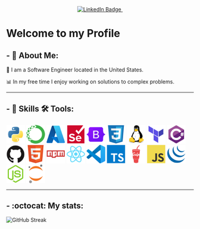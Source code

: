 <div id="badges" align="center">
  <a href="https://www.linkedin.com/in/dantesellers">
    <img src="https://img.shields.io/badge/LinkedIn-blue?style=for-the-badge&logo=linkedin&logoColor=white" alt="LinkedIn Badge"/>
    <img src="https://komarev.com/ghpvc/?username=dantesellers&style=flat-square&color=blue" alt="" height="28.5"/>
  </a>
</div>

# Welcome to my Profile


## - :blue_book: About Me:
🚀 I am a Software Engineer located in the United States. 

📊 In my free time I enjoy working on solutions to complex problems.

---

## - 🦾 Skills 🛠️ Tools:
### 
<div>
<img src="https://github.com/DanteSellers/images/blob/main/python.svg" width=50>  
<img src="https://github.com/devicons/devicon/blob/master/icons/anaconda/anaconda-original.svg" width=50>  
<img src="https://github.com/DanteSellers/images/blob/main/azure.svg" width=50> 
<img src="https://github.com/devicons/devicon/blob/master/icons/selenium/selenium-original.svg" width=50> 
<img src="https://github.com/devicons/devicon/blob/master/icons/bootstrap/bootstrap-original.svg" width=50> 
<img src="https://github.com/devicons/devicon/blob/master/icons/css3/css3-original.svg" width=50> 
<img src="https://github.com/DanteSellers/images/blob/main/linux.svg" width=50> 
<img src="https://github.com/DanteSellers/images/blob/main/terraform.svg" width=50>
<img src="https://github.com/devicons/devicon/blob/master/icons/csharp/csharp-original.svg" width=50>
<img src="https://github.com/devicons/devicon/blob/master/icons/github/github-original.svg" width=50>
<img src="https://github.com/devicons/devicon/blob/master/icons/html5/html5-original.svg" width=50>
<img src="https://github.com/devicons/devicon/blob/master/icons/npm/npm-original-wordmark.svg" width=50>
<img src="https://github.com/devicons/devicon/blob/master/icons/react/react-original.svg" width=50>
<img src="https://github.com/devicons/devicon/blob/master/icons/vscode/vscode-original.svg" width=50>
<img src="https://github.com/devicons/devicon/blob/master/icons/typescript/typescript-original.svg" width=50>
<img src="https://github.com/devicons/devicon/blob/master/icons/gulp/gulp-plain.svg" width=50>
<img src="https://github.com/devicons/devicon/blob/master/icons/javascript/javascript-original.svg" width=50>
<img src="https://github.com/devicons/devicon/blob/master/icons/jquery/jquery-original.svg" width=50>
<img src="https://github.com/devicons/devicon/blob/master/icons/nodejs/nodejs-original.svg" width=50>
<img src="https://github.com/devicons/devicon/blob/master/icons/jupyter/jupyter-original.svg" width=50>
</div>

---

## - :octocat: My stats:
![GitHub Streak](http://github-readme-streak-stats.herokuapp.com?user=dantesellers&theme=hacker)
